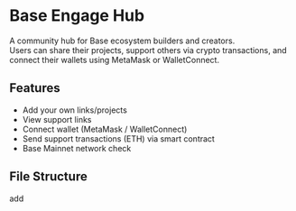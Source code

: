 # Base Engage Hub
A community hub for Base ecosystem builders and creators.  
Users can share their projects, support others via crypto transactions, and connect their wallets using MetaMask or WalletConnect.

## Features
- Add your own links/projects
- View support links
- Connect wallet (MetaMask / WalletConnect)
- Send support transactions (ETH) via smart contract
- Base Mainnet network check

## File Structure
add
